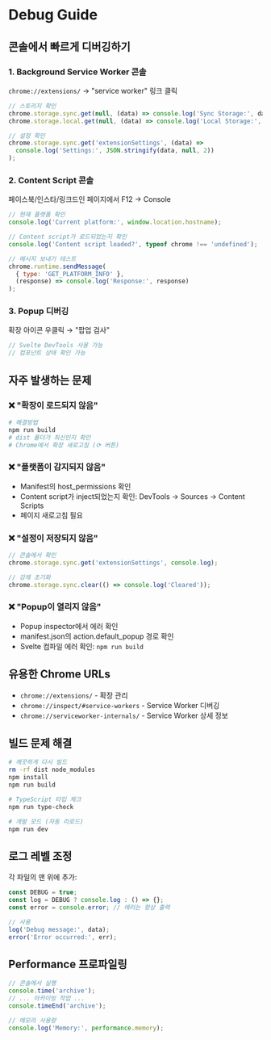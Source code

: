 # Debug Guide

## 콘솔에서 빠르게 디버깅하기

### 1. Background Service Worker 콘솔

`chrome://extensions/` → "service worker" 링크 클릭

```javascript
// 스토리지 확인
chrome.storage.sync.get(null, (data) => console.log('Sync Storage:', data));
chrome.storage.local.get(null, (data) => console.log('Local Storage:', data));

// 설정 확인
chrome.storage.sync.get('extensionSettings', (data) =>
  console.log('Settings:', JSON.stringify(data, null, 2))
);
```

### 2. Content Script 콘솔

페이스북/인스타/링크드인 페이지에서 F12 → Console

```javascript
// 현재 플랫폼 확인
console.log('Current platform:', window.location.hostname);

// Content script가 로드되었는지 확인
console.log('Content script loaded?', typeof chrome !== 'undefined');

// 메시지 보내기 테스트
chrome.runtime.sendMessage(
  { type: 'GET_PLATFORM_INFO' },
  (response) => console.log('Response:', response)
);
```

### 3. Popup 디버깅

확장 아이콘 우클릭 → "팝업 검사"

```javascript
// Svelte DevTools 사용 가능
// 컴포넌트 상태 확인 가능
```

## 자주 발생하는 문제

### ❌ "확장이 로드되지 않음"
```bash
# 해결방법
npm run build
# dist 폴더가 최신인지 확인
# Chrome에서 확장 새로고침 (⟳ 버튼)
```

### ❌ "플랫폼이 감지되지 않음"
- Manifest의 host_permissions 확인
- Content script가 inject되었는지 확인: DevTools → Sources → Content Scripts
- 페이지 새로고침 필요

### ❌ "설정이 저장되지 않음"
```javascript
// 콘솔에서 확인
chrome.storage.sync.get('extensionSettings', console.log);

// 강제 초기화
chrome.storage.sync.clear(() => console.log('Cleared'));
```

### ❌ "Popup이 열리지 않음"
- Popup inspector에서 에러 확인
- manifest.json의 action.default_popup 경로 확인
- Svelte 컴파일 에러 확인: `npm run build`

## 유용한 Chrome URLs

- `chrome://extensions/` - 확장 관리
- `chrome://inspect/#service-workers` - Service Worker 디버깅
- `chrome://serviceworker-internals/` - Service Worker 상세 정보

## 빌드 문제 해결

```bash
# 깨끗하게 다시 빌드
rm -rf dist node_modules
npm install
npm run build

# TypeScript 타입 체크
npm run type-check

# 개발 모드 (자동 리로드)
npm run dev
```

## 로그 레벨 조정

각 파일의 맨 위에 추가:

```typescript
const DEBUG = true;
const log = DEBUG ? console.log : () => {};
const error = console.error; // 에러는 항상 출력

// 사용
log('Debug message:', data);
error('Error occurred:', err);
```

## Performance 프로파일링

```javascript
// 콘솔에서 실행
console.time('archive');
// ... 아카이빙 작업 ...
console.timeEnd('archive');

// 메모리 사용량
console.log('Memory:', performance.memory);
```
